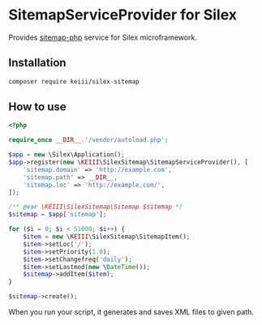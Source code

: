 # SitemapServiceProvider for Silex

Provides [sitemap-php](https://github.com/evert/sitemap-php) service for Silex microframework.

## Installation
```bash
composer require keiii/silex-sitemap
```

## How to use
```php
<?php

require_once __DIR__.'/vendor/autoload.php';

$app = new \Silex\Application();
$app->register(new \KEIII\SilexSitemap\SitemapServiceProvider(), [
    'sitemap.domain' => 'http://example.com',
    'sitemap.path' => __DIR__,
    'sitemap.loc' => 'http://example.com/',
]);

/** @var \KEIII\SilexSitemap\Sitemap $sitemap */
$sitemap = $app['sitemap'];

for ($i = 0; $i < 51000; $i++) {
    $item = new \KEIII\SilexSitemap\SitemapItem();
    $item->setLoc('/');
    $item->setPriority(1.0);
    $item->setChangefreq('daily');
    $item->setLastmod(new \DateTime());
    $sitemap->addItem($item);
}

$sitemap->create();
```

When you run your script, it generates and saves XML files to given path.

